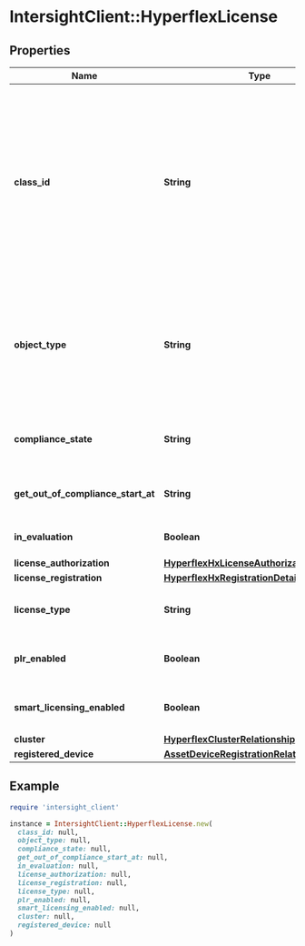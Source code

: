 # IntersightClient::HyperflexLicense

## Properties

| Name | Type | Description | Notes |
| ---- | ---- | ----------- | ----- |
| **class_id** | **String** | The fully-qualified name of the instantiated, concrete type. This property is used as a discriminator to identify the type of the payload when marshaling and unmarshaling data. | [default to &#39;hyperflex.License&#39;] |
| **object_type** | **String** | The fully-qualified name of the instantiated, concrete type. The value should be the same as the &#39;ClassId&#39; property. | [default to &#39;hyperflex.License&#39;] |
| **compliance_state** | **String** | Is the cluster complaint with the license entitlements? | [optional][readonly] |
| **get_out_of_compliance_start_at** | **String** | Out of compliance date of the cluster | [optional][readonly] |
| **in_evaluation** | **Boolean** | Is the cluster in evalution period? | [optional][readonly] |
| **license_authorization** | [**HyperflexHxLicenseAuthorizationDetailsDt**](HyperflexHxLicenseAuthorizationDetailsDt.md) |  | [optional] |
| **license_registration** | [**HyperflexHxRegistrationDetailsDt**](HyperflexHxRegistrationDetailsDt.md) |  | [optional] |
| **license_type** | **String** | The type of license applied on the cluster | [optional][readonly] |
| **plr_enabled** | **Boolean** | Is reservation enabled for the cluster? | [optional][readonly] |
| **smart_licensing_enabled** | **Boolean** | Is Smart Licensing Enabled for this cluster? | [optional][readonly] |
| **cluster** | [**HyperflexClusterRelationship**](HyperflexClusterRelationship.md) |  | [optional] |
| **registered_device** | [**AssetDeviceRegistrationRelationship**](AssetDeviceRegistrationRelationship.md) |  | [optional] |

## Example

```ruby
require 'intersight_client'

instance = IntersightClient::HyperflexLicense.new(
  class_id: null,
  object_type: null,
  compliance_state: null,
  get_out_of_compliance_start_at: null,
  in_evaluation: null,
  license_authorization: null,
  license_registration: null,
  license_type: null,
  plr_enabled: null,
  smart_licensing_enabled: null,
  cluster: null,
  registered_device: null
)
```

